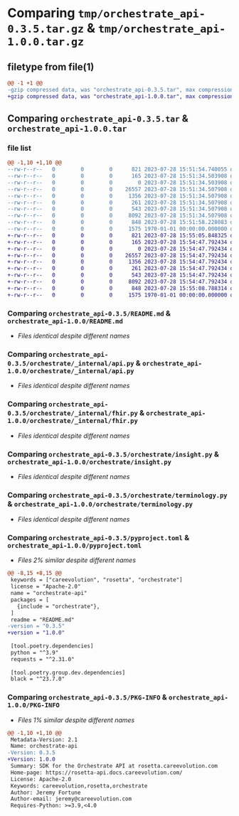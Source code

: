 # Comparing `tmp/orchestrate_api-0.3.5.tar.gz` & `tmp/orchestrate_api-1.0.0.tar.gz`

## filetype from file(1)

```diff
@@ -1 +1 @@
-gzip compressed data, was "orchestrate_api-0.3.5.tar", max compression
+gzip compressed data, was "orchestrate_api-1.0.0.tar", max compression
```

## Comparing `orchestrate_api-0.3.5.tar` & `orchestrate_api-1.0.0.tar`

### file list

```diff
@@ -1,10 +1,10 @@
--rw-r--r--   0        0        0      821 2023-07-28 15:51:54.740055 orchestrate_api-0.3.5/README.md
--rw-r--r--   0        0        0      165 2023-07-28 15:51:34.503908 orchestrate_api-0.3.5/orchestrate/__init__.py
--rw-r--r--   0        0        0        0 2023-07-28 15:51:34.503908 orchestrate_api-0.3.5/orchestrate/_internal/__init__.py
--rw-r--r--   0        0        0    26557 2023-07-28 15:51:34.507908 orchestrate_api-0.3.5/orchestrate/_internal/api.py
--rw-r--r--   0        0        0     1356 2023-07-28 15:51:34.507908 orchestrate_api-0.3.5/orchestrate/_internal/fhir.py
--rw-r--r--   0        0        0      261 2023-07-28 15:51:34.507908 orchestrate_api-0.3.5/orchestrate/convert.py
--rw-r--r--   0        0        0      543 2023-07-28 15:51:34.507908 orchestrate_api-0.3.5/orchestrate/insight.py
--rw-r--r--   0        0        0     8092 2023-07-28 15:51:34.507908 orchestrate_api-0.3.5/orchestrate/terminology.py
--rw-r--r--   0        0        0      848 2023-07-28 15:51:58.228083 orchestrate_api-0.3.5/pyproject.toml
--rw-r--r--   0        0        0     1575 1970-01-01 00:00:00.000000 orchestrate_api-0.3.5/PKG-INFO
+-rw-r--r--   0        0        0      821 2023-07-28 15:55:05.848325 orchestrate_api-1.0.0/README.md
+-rw-r--r--   0        0        0      165 2023-07-28 15:54:47.792434 orchestrate_api-1.0.0/orchestrate/__init__.py
+-rw-r--r--   0        0        0        0 2023-07-28 15:54:47.792434 orchestrate_api-1.0.0/orchestrate/_internal/__init__.py
+-rw-r--r--   0        0        0    26557 2023-07-28 15:54:47.792434 orchestrate_api-1.0.0/orchestrate/_internal/api.py
+-rw-r--r--   0        0        0     1356 2023-07-28 15:54:47.792434 orchestrate_api-1.0.0/orchestrate/_internal/fhir.py
+-rw-r--r--   0        0        0      261 2023-07-28 15:54:47.792434 orchestrate_api-1.0.0/orchestrate/convert.py
+-rw-r--r--   0        0        0      543 2023-07-28 15:54:47.792434 orchestrate_api-1.0.0/orchestrate/insight.py
+-rw-r--r--   0        0        0     8092 2023-07-28 15:54:47.792434 orchestrate_api-1.0.0/orchestrate/terminology.py
+-rw-r--r--   0        0        0      848 2023-07-28 15:55:08.788314 orchestrate_api-1.0.0/pyproject.toml
+-rw-r--r--   0        0        0     1575 1970-01-01 00:00:00.000000 orchestrate_api-1.0.0/PKG-INFO
```

### Comparing `orchestrate_api-0.3.5/README.md` & `orchestrate_api-1.0.0/README.md`

 * *Files identical despite different names*

### Comparing `orchestrate_api-0.3.5/orchestrate/_internal/api.py` & `orchestrate_api-1.0.0/orchestrate/_internal/api.py`

 * *Files identical despite different names*

### Comparing `orchestrate_api-0.3.5/orchestrate/_internal/fhir.py` & `orchestrate_api-1.0.0/orchestrate/_internal/fhir.py`

 * *Files identical despite different names*

### Comparing `orchestrate_api-0.3.5/orchestrate/insight.py` & `orchestrate_api-1.0.0/orchestrate/insight.py`

 * *Files identical despite different names*

### Comparing `orchestrate_api-0.3.5/orchestrate/terminology.py` & `orchestrate_api-1.0.0/orchestrate/terminology.py`

 * *Files identical despite different names*

### Comparing `orchestrate_api-0.3.5/pyproject.toml` & `orchestrate_api-1.0.0/pyproject.toml`

 * *Files 2% similar despite different names*

```diff
@@ -8,15 +8,15 @@
 keywords = ["careevolution", "rosetta", "orchestrate"]
 license = "Apache-2.0"
 name = "orchestrate-api"
 packages = [
   {include = "orchestrate"},
 ]
 readme = "README.md"
-version = "0.3.5"
+version = "1.0.0"
 
 [tool.poetry.dependencies]
 python = "^3.9"
 requests = "^2.31.0"
 
 [tool.poetry.group.dev.dependencies]
 black = "^23.7.0"
```

### Comparing `orchestrate_api-0.3.5/PKG-INFO` & `orchestrate_api-1.0.0/PKG-INFO`

 * *Files 1% similar despite different names*

```diff
@@ -1,10 +1,10 @@
 Metadata-Version: 2.1
 Name: orchestrate-api
-Version: 0.3.5
+Version: 1.0.0
 Summary: SDK for the Orchestrate API at rosetta.careevolution.com
 Home-page: https://rosetta-api.docs.careevolution.com/
 License: Apache-2.0
 Keywords: careevolution,rosetta,orchestrate
 Author: Jeremy Fortune
 Author-email: jeremy@careevolution.com
 Requires-Python: >=3.9,<4.0
```

